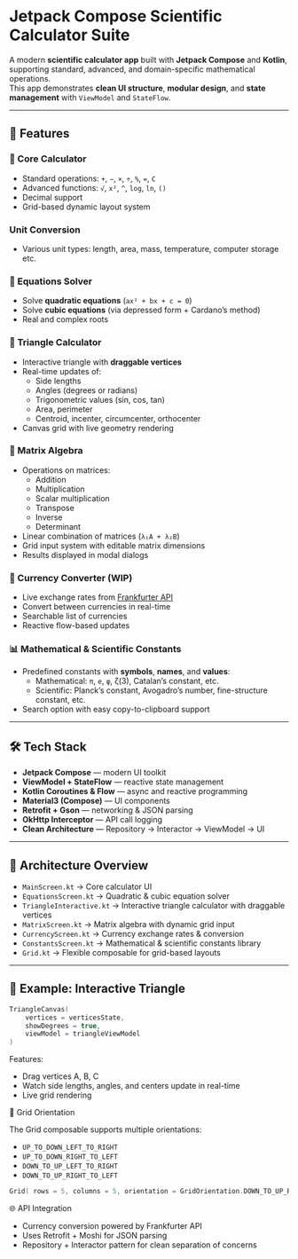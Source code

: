 # Jetpack Compose Scientific Calculator Suite

A modern **scientific calculator app** built with **Jetpack Compose** and **Kotlin**, supporting standard, advanced, and domain-specific mathematical operations.  
This app demonstrates **clean UI structure**, **modular design**, and **state management** with `ViewModel` and `StateFlow`.

---

## 📱 Features

### 🔢 Core Calculator
- Standard operations: `+`, `−`, `×`, `÷`, `%`, `=`, `C`
- Advanced functions: `√`, `x²`, `^`, `log`, `ln`, `()`
- Decimal support
- Grid-based dynamic layout system

### Unit Conversion
- Various unit types: length, area, mass, temperature, computer storage etc.

### 🧮 Equations Solver
- Solve **quadratic equations** (`ax² + bx + c = 0`)
- Solve **cubic equations** (via depressed form + Cardano’s method)
- Real and complex roots

### 📐 Triangle Calculator
- Interactive triangle with **draggable vertices**
- Real-time updates of:
  - Side lengths
  - Angles (degrees or radians)
  - Trigonometric values (sin, cos, tan)
  - Area, perimeter
  - Centroid, incenter, circumcenter, orthocenter
- Canvas grid with live geometry rendering

### 🔢 Matrix Algebra
- Operations on matrices:
  - Addition
  - Multiplication
  - Scalar multiplication
  - Transpose
  - Inverse
  - Determinant
- Linear combination of matrices (`λ₁A + λ₂B`)
- Grid input system with editable matrix dimensions
- Results displayed in modal dialogs

### 💱 Currency Converter (WIP)
- Live exchange rates from [Frankfurter API](https://www.frankfurter.app/)  
- Convert between currencies in real-time
- Searchable list of currencies
- Reactive flow-based updates

### 📊 Mathematical & Scientific Constants
- Predefined constants with **symbols**, **names**, and **values**:
  - Mathematical: `π`, `e`, `φ`, ζ(3), Catalan’s constant, etc.
  - Scientific: Planck’s constant, Avogadro’s number, fine-structure constant, etc.
- Search option with easy copy-to-clipboard support

---

## 🛠 Tech Stack

- **Jetpack Compose** — modern UI toolkit  
- **ViewModel + StateFlow** — reactive state management  
- **Kotlin Coroutines & Flow** — async and reactive programming  
- **Material3 (Compose)** — UI components  
- **Retrofit + Gson** — networking & JSON parsing  
- **OkHttp Interceptor** — API call logging  
- **Clean Architecture** — Repository → Interactor → ViewModel → UI  

---

## 🚀 Architecture Overview

- `MainScreen.kt` → Core calculator UI  
- `EquationsScreen.kt` → Quadratic & cubic equation solver  
- `TriangleInteractive.kt` → Interactive triangle calculator with draggable vertices  
- `MatrixScreen.kt` → Matrix algebra with dynamic grid input  
- `CurrencyScreen.kt` → Currency exchange rates & conversion  
- `ConstantsScreen.kt` → Mathematical & scientific constants library  
- `Grid.kt` → Flexible composable for grid-based layouts  

---

## 🎨 Example: Interactive Triangle

```kotlin
TriangleCanvas(
    vertices = verticesState,
    showDegrees = true,
    viewModel = triangleViewModel
)
```
Features:
- Drag vertices A, B, C
- Watch side lengths, angles, and centers update in real-time
- Live grid rendering

🔄 Grid Orientation

The Grid composable supports multiple orientations:
- `UP_TO_DOWN_LEFT_TO_RIGHT`
- `UP_TO_DOWN_RIGHT_TO_LEFT`
- `DOWN_TO_UP_LEFT_TO_RIGHT`
- `DOWN_TO_UP_RIGHT_TO_LEFT`
```kotlin
Grid( rows = 5, columns = 5, orientation = GridOrientation.DOWN_TO_UP_RIGHT_TO_LEFT, content = operationsGrid(...) )
```

🌐 API Integration

- Currency conversion powered by Frankfurter API
- Uses Retrofit + Moshi for JSON parsing
- Repository + Interactor pattern for clean separation of concerns
